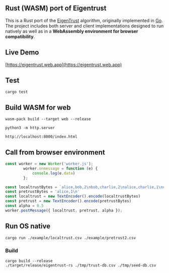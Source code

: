 ## Rust (WASM) port of Eigentrust
This is a Rust port of the [EigenTrust](https://nlp.stanford.edu/pubs/eigentrust.pdf) algorithm, originally implemented in [Go](https://github.com/Karma3Labs/go-eigentrust). The project includes both server and client implementations designed to run natively as well as in a **WebAssembly environment for browser compatibility**.

## Live Demo
[https://eigentrust.web.app](https://eigentrust.web.app)

## Test
```
cargo test
```

## Build WASM for web

```
wasm-pack build --target web --release

python3 -m http.server

http://localhost:8000/index.html
```

## Call from browser environment
```js
const worker = new Worker('worker.js');
        worker.onmessage = function (e) {
            console.log(e.data)
        };

const localtrustBytes = `alice,bob,2\nbob,charlie,2\nalice,charlie,1\ncharlie,bob,1\n`
const pretrustBytes = 'alice,1\n'
const localtrust = new TextEncoder().encode(localtrustBytes)
const pretrust = new TextEncoder().encode(pretrustBytes)
const alpha = 0.5
worker.postMessage({ localtrust, pretrust, alpha });
```

## Run OS native
```
cargo run ./example/localtrust.csv ./example/pretrust2.csv
```

### Build 
```
cargo build --release
./target/release/eigentrust-rs ./tmp/trust-db.csv ./tmp/seed-db.csv
```
